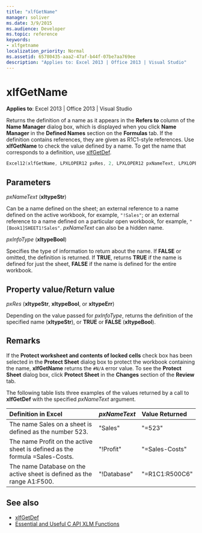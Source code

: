 ```yaml
---
title: "xlfGetName"
manager: soliver
ms.date: 3/9/2015
ms.audience: Developer
ms.topic: reference
keywords:
- xlfgetname 
localization_priority: Normal
ms.assetid: 65780435-aaa2-47af-b44f-07be7aa769ee
description: "Applies to: Excel 2013 | Office 2013 | Visual Studio"
---
```


# xlfGetName

**Applies to**: Excel 2013 | Office 2013 | Visual Studio 
  
Returns the definition of a name as it appears in the **Refers to** column of the **Name Manager** dialog box, which is displayed when you click **Name Manager** in the **Defined Names** section on the **Formulas** tab. If the definition contains references, they are given as R1C1-style references. Use **xlfGetName** to check the value defined by a name. To get the name that corresponds to a definition, use [xlfGetDef](xlfgetdef.md).
  
```cpp
Excel12(xlfGetName, LPXLOPER12 pxRes, 2, LPXLOPER12 pxNameText, LPXLOPER12 pxInfoType);
```

## Parameters

_pxNameText_ (**xltypeStr**)
  
Can be a name defined on the sheet; an external reference to a name defined on the active workbook, for example,  `"!Sales"`; or an external reference to a name defined on a particular open workbook, for example,  `"[Book1]SHEET1!Sales"`.  _pxNameText_ can also be a hidden name. 
  
_pxInfoType_ (**xltypeBool**)
  
Specifies the type of information to return about the name. If **FALSE** or omitted, the definition is returned. If **TRUE**, returns **TRUE** if the name is defined for just the sheet, **FALSE** if the name is defined for the entire workbook. 
  
## Property value/Return value

_pxRes_ (**xltypeStr**, **xltypeBool**, or **xltypeErr**)
  
Depending on the value passed for  _pxInfoType_, returns the definition of the specified name (**xltypeStr**), or **TRUE** or **FALSE** (**xltypeBool**).
  
## Remarks

If the **Protect worksheet and contents of locked cells** check box has been selected in the **Protect Sheet** dialog box to protect the workbook containing the name, **xlfGetName** returns the  `#N/A` error value. To see the **Protect Sheet** dialog box, click **Protect Sheet** in the **Changes** section of the **Review** tab. 
  
The following table lists three examples of the values returned by a call to **xlfGetDef** with the specified  _pxNameText_ argument. 
  
|**Definition in Excel**|**_pxNameText_**|**Value Returned**|
|:-----|:-----|:-----|
|The name Sales on a sheet is defined as the number 523.  <br/> |"Sales"  <br/> |"=523"  <br/> |
|The name Profit on the active sheet is defined as the formula =Sales-Costs.  <br/> |"!Profit"  <br/> |"=Sales-Costs"  <br/> |
|The name Database on the active sheet is defined as the range A1:F500.  <br/> |"!Database"  <br/> |"=R1C1:R500C6"  <br/> |
   
## See also

- [xlfGetDef](xlfgetdef.md)
- [Essential and Useful C API XLM Functions](essential-and-useful-c-api-xlm-functions.md)

